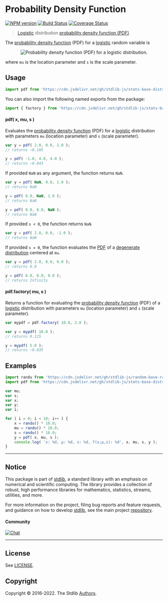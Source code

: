 <!--

@license Apache-2.0

Copyright (c) 2018 The Stdlib Authors.

Licensed under the Apache License, Version 2.0 (the "License");
you may not use this file except in compliance with the License.
You may obtain a copy of the License at

   http://www.apache.org/licenses/LICENSE-2.0

Unless required by applicable law or agreed to in writing, software
distributed under the License is distributed on an "AS IS" BASIS,
WITHOUT WARRANTIES OR CONDITIONS OF ANY KIND, either express or implied.
See the License for the specific language governing permissions and
limitations under the License.

-->

# Probability Density Function

[![NPM version][npm-image]][npm-url] [![Build Status][test-image]][test-url] [![Coverage Status][coverage-image]][coverage-url] <!-- [![dependencies][dependencies-image]][dependencies-url] -->

> [Logistic][logistic-distribution] distribution [probability density function (PDF)][pdf].

<section class="intro">

The [probability density function][pdf] (PDF) for a [logistic][logistic-distribution] random variable is

<!-- <equation class="equation" label="eq:logistic_pdf" align="center" raw="f(x; \mu,s) = \frac{e^{-\frac{x-\mu}{s}}} {s\left(1+e^{-\frac{x-\mu}{s}}\right)^2}" alt="Probability density function (PDF) for a logistic distribution."> -->

<div class="equation" align="center" data-raw-text="f(x; \mu,s) = \frac{e^{-\frac{x-\mu}{s}}} {s\left(1+e^{-\frac{x-\mu}{s}}\right)^2}" data-equation="eq:logistic_pdf">
    <img src="https://cdn.jsdelivr.net/gh/stdlib-js/stdlib@591cf9d5c3a0cd3c1ceec961e5c49d73a68374cb/lib/node_modules/@stdlib/stats/base/dists/logistic/pdf/docs/img/equation_logistic_pdf.svg" alt="Probability density function (PDF) for a logistic distribution.">
    <br>
</div>

<!-- </equation> -->

where `mu` is the location parameter and `s` is the scale parameter.

</section>

<!-- /.intro -->



<section class="usage">

## Usage

```javascript
import pdf from 'https://cdn.jsdelivr.net/gh/stdlib-js/stats-base-dists-logistic-pdf@deno/mod.js';
```

You can also import the following named exports from the package:

```javascript
import { factory } from 'https://cdn.jsdelivr.net/gh/stdlib-js/stats-base-dists-logistic-pdf@deno/mod.js';
```

#### pdf( x, mu, s )

Evaluates the [probability density function][pdf] (PDF) for a [logistic][logistic-distribution] distribution with parameters `mu` (location parameter) and `s` (scale parameter).

```javascript
var y = pdf( 2.0, 0.0, 1.0 );
// returns ~0.105

y = pdf( -1.0, 4.0, 4.0 );
// returns ~0.043
```

If provided `NaN` as any argument, the function returns `NaN`.

```javascript
var y = pdf( NaN, 0.0, 1.0 );
// returns NaN

y = pdf( 0.0, NaN, 1.0 );
// returns NaN

y = pdf( 0.0, 0.0, NaN );
// returns NaN
```

If provided `s < 0`, the function returns `NaN`.

```javascript
var y = pdf( 2.0, 0.0, -1.0 );
// returns NaN
```

If provided `s = 0`, the function evaluates the [PDF][pdf] of a [degenerate distribution][degenerate-distribution] centered at `mu`.

```javascript
var y = pdf( 2.0, 8.0, 0.0 );
// returns 0.0

y = pdf( 8.0, 8.0, 0.0 );
// returns Infinity
```

#### pdf.factory( mu, s )

Returns a function for evaluating the [probability density function][pdf] (PDF) of a [logistic][logistic-distribution] distribution with parameters `mu` (location parameter) and `s` (scale parameter).

```javascript
var mypdf = pdf.factory( 10.0, 2.0 );

var y = mypdf( 10.0 );
// returns 0.125

y = mypdf( 5.0 );
// returns ~0.035
```

</section>

<!-- /.usage -->

<section class="examples">

## Examples

<!-- eslint no-undef: "error" -->

```javascript
import randu from 'https://cdn.jsdelivr.net/gh/stdlib-js/random-base-randu@deno/mod.js';
import pdf from 'https://cdn.jsdelivr.net/gh/stdlib-js/stats-base-dists-logistic-pdf@deno/mod.js';

var mu;
var s;
var x;
var y;
var i;

for ( i = 0; i < 10; i++ ) {
    x = randu() * 10.0;
    mu = randu() * 10.0;
    s = randu() * 10.0;
    y = pdf( x, mu, s );
    console.log( 'x: %d, µ: %d, s: %d, f(x;µ,s): %d', x, mu, s, y );
}
```

</section>

<!-- /.examples -->

<!-- Section for related `stdlib` packages. Do not manually edit this section, as it is automatically populated. -->

<section class="related">

</section>

<!-- /.related -->

<!-- Section for all links. Make sure to keep an empty line after the `section` element and another before the `/section` close. -->


<section class="main-repo" >

* * *

## Notice

This package is part of [stdlib][stdlib], a standard library with an emphasis on numerical and scientific computing. The library provides a collection of robust, high performance libraries for mathematics, statistics, streams, utilities, and more.

For more information on the project, filing bug reports and feature requests, and guidance on how to develop [stdlib][stdlib], see the main project [repository][stdlib].

#### Community

[![Chat][chat-image]][chat-url]

---

## License

See [LICENSE][stdlib-license].


## Copyright

Copyright &copy; 2016-2022. The Stdlib [Authors][stdlib-authors].

</section>

<!-- /.stdlib -->

<!-- Section for all links. Make sure to keep an empty line after the `section` element and another before the `/section` close. -->

<section class="links">

[npm-image]: http://img.shields.io/npm/v/@stdlib/stats-base-dists-logistic-pdf.svg
[npm-url]: https://npmjs.org/package/@stdlib/stats-base-dists-logistic-pdf

[test-image]: https://github.com/stdlib-js/stats-base-dists-logistic-pdf/actions/workflows/test.yml/badge.svg?branch=main
[test-url]: https://github.com/stdlib-js/stats-base-dists-logistic-pdf/actions/workflows/test.yml?query=branch:main

[coverage-image]: https://img.shields.io/codecov/c/github/stdlib-js/stats-base-dists-logistic-pdf/main.svg
[coverage-url]: https://codecov.io/github/stdlib-js/stats-base-dists-logistic-pdf?branch=main

<!--

[dependencies-image]: https://img.shields.io/david/stdlib-js/stats-base-dists-logistic-pdf.svg
[dependencies-url]: https://david-dm.org/stdlib-js/stats-base-dists-logistic-pdf/main

-->

[chat-image]: https://img.shields.io/gitter/room/stdlib-js/stdlib.svg
[chat-url]: https://gitter.im/stdlib-js/stdlib/

[stdlib]: https://github.com/stdlib-js/stdlib

[stdlib-authors]: https://github.com/stdlib-js/stdlib/graphs/contributors

[umd]: https://github.com/umdjs/umd
[es-module]: https://developer.mozilla.org/en-US/docs/Web/JavaScript/Guide/Modules

[deno-url]: https://github.com/stdlib-js/stats-base-dists-logistic-pdf/tree/deno
[umd-url]: https://github.com/stdlib-js/stats-base-dists-logistic-pdf/tree/umd
[esm-url]: https://github.com/stdlib-js/stats-base-dists-logistic-pdf/tree/esm
[branches-url]: https://github.com/stdlib-js/stats-base-dists-logistic-pdf/blob/main/branches.md

[stdlib-license]: https://raw.githubusercontent.com/stdlib-js/stats-base-dists-logistic-pdf/main/LICENSE

[logistic-distribution]: https://en.wikipedia.org/wiki/Logistic_distribution

[pdf]: https://en.wikipedia.org/wiki/Probability_density_function

[degenerate-distribution]: https://en.wikipedia.org/wiki/Degenerate_distribution

</section>

<!-- /.links -->
